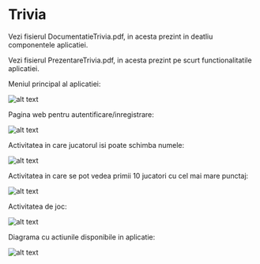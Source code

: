 # Trivia
Vezi fisierul DocumentatieTrivia.pdf, in acesta prezint in deatliu componentele aplicatiei.

Vezi fisierul PrezentareTrivia.pdf, in acesta prezint pe scurt functionalitatile aplicatiei.

Meniul principal al aplicatiei:

![alt text](https://github.com/Flavius890/Trivia/blob/master/MainActivity.JPG)

Pagina web pentru autentificare/inregistrare:

![alt text](https://github.com/Flavius890/Trivia/blob/master/AutentificareInregistrare.JPG)

Activitatea in care jucatorul isi poate schimba numele:

![alt text](https://github.com/Flavius890/Trivia/blob/master/SchimbareNume.JPG)

Activitatea in care se pot vedea primii 10 jucatori cu cel mai mare punctaj:

![alt text](https://github.com/Flavius890/Trivia/blob/master/Leaderboards.JPG)

Activitatea de joc:

![alt text](https://github.com/Flavius890/Trivia/blob/master/Chat.JPG)

Diagrama cu actiunile disponibile in aplicatie:

![alt text](https://github.com/Flavius890/Trivia/blob/master/UsecaseParticipant.jpg)
